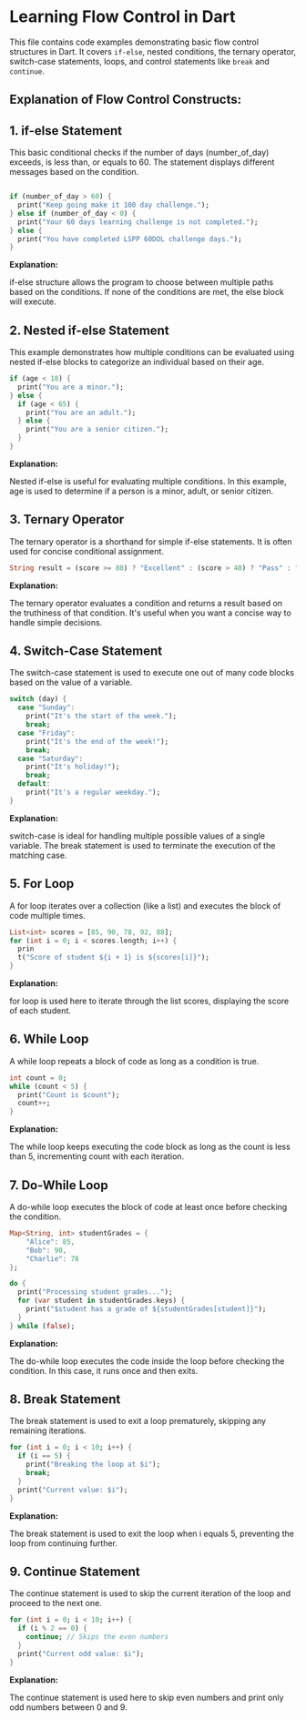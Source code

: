 # Learning Flow Control in Dart

This file contains code examples demonstrating basic flow control structures in Dart. It covers `if-else`, nested conditions, the ternary operator, switch-case statements, loops, and control statements like `break` and `continue`.
 

## Explanation of Flow Control Constructs:

## 1. if-else Statement
This basic conditional checks if the number of days (number_of_day) exceeds, is less than, or equals to 60. The statement displays different messages based on the condition.
```dart

if (number_of_day > 60) {
  print("Keep going make it 100 day challenge.");
} else if (number_of_day < 0) {
  print("Your 60 days learning challenge is not completed.");
} else {
  print("You have completed LSPP 60DOL challenge days.");
}
```
**Explanation:**

if-else structure allows the program to choose between multiple paths based on the conditions. If none of the conditions are met, the else block will execute.

## 2. Nested if-else Statement
This example demonstrates how multiple conditions can be evaluated using nested if-else blocks to categorize an individual based on their age.

```dart
if (age < 18) {
  print("You are a minor.");
} else {
  if (age < 65) {
    print("You are an adult.");
  } else {
    print("You are a senior citizen.");
  }
}
```
**Explanation:**

Nested if-else is useful for evaluating multiple conditions. In this example, age is used to determine if a person is a minor, adult, or senior citizen.

## 3. Ternary Operator
The ternary operator is a shorthand for simple if-else statements. It is often used for concise conditional assignment.

```dart
String result = (score >= 80) ? "Excellent" : (score > 40) ? "Pass" : "Fail";
```
**Explanation:**

The ternary operator evaluates a condition and returns a result based on the truthiness of that condition. It's useful when you want a concise way to handle simple decisions.

## 4. Switch-Case Statement
The switch-case statement is used to execute one out of many code blocks based on the value of a variable.

```dart
switch (day) {
  case "Sunday":
    print("It's the start of the week.");
    break;
  case "Friday":
    print("It's the end of the week!");
    break;
  case "Saturday":
    print("It's holiday!");
    break;
  default:
    print("It's a regular weekday.");
}
```
**Explanation:**

switch-case is ideal for handling multiple possible values of a single variable. The break statement is used to terminate the execution of the matching case.

## 5. For Loop
A for loop iterates over a collection (like a list) and executes the block of code multiple times.

```dart
List<int> scores = [85, 90, 78, 92, 88];
for (int i = 0; i < scores.length; i++) {
  prin
  t("Score of student ${i + 1} is ${scores[i]}");
}
```
**Explanation:**

for loop is used here to iterate through the list scores, displaying the score of each student.

## 6. While Loop
A while loop repeats a block of code as long as a condition is true.

```dart
int count = 0;
while (count < 5) {
  print("Count is $count");
  count++;
}
```
**Explanation:**

The while loop keeps executing the code block as long as the count is less than 5, incrementing count with each iteration.

## 7. Do-While Loop
A do-while loop executes the block of code at least once before checking the condition.

```dart
Map<String, int> studentGrades = {
    "Alice": 85,
    "Bob": 90,
    "Charlie": 78
};

do {
  print("Processing student grades...");
  for (var student in studentGrades.keys) {
    print("$student has a grade of ${studentGrades[student]}");
  }
} while (false);
```
**Explanation:**

The do-while loop executes the code inside the loop before checking the condition. In this case, it runs once and then exits.

## 8. Break Statement
The break statement is used to exit a loop prematurely, skipping any remaining iterations.

```dart
for (int i = 0; i < 10; i++) {
  if (i == 5) {
    print("Breaking the loop at $i");
    break;
  }
  print("Current value: $i");
}
```
**Explanation:**

The break statement is used to exit the loop when i equals 5, preventing the loop from continuing further.

## 9. Continue Statement
The continue statement is used to skip the current iteration of the loop and proceed to the next one.

```dart
for (int i = 0; i < 10; i++) {
  if (i % 2 == 0) {
    continue; // Skips the even numbers
  }
  print("Current odd value: $i");
}
```
**Explanation:**

The continue statement is used here to skip even numbers and print only odd numbers between 0 and 9.